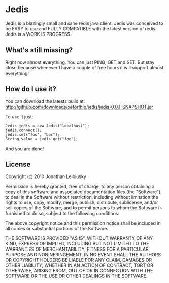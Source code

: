 # Jedis

Jedis is a blazingly small and sane redis java client.
Jedis was conceived to be EASY to use and FULLY COMPATIBLE with the latest version of redis.
Jedis is a WORK IS PROGRESS.

## What's still missing?
Right now almost everything. You can just PING, GET and SET. But stay close because whenever I have a couple of free hours it will support almost everything!

## How do I use it?

You can download the latests build at: 
    http://github.com/downloads/xetorthio/jedis/jedis-0.0.1-SNAPSHOT.jar

To use it just:
    
    Jedis jedis = new Jedis("localhost");
    jedis.connect();
    jedis.set("foo", "bar");
    String value = jedis.get("foo");

And you are done!

License
-------

Copyright (c) 2010 Jonathan Leibiusky

Permission is hereby granted, free of charge, to any person
obtaining a copy of this software and associated documentation
files (the "Software"), to deal in the Software without
restriction, including without limitation the rights to use,
copy, modify, merge, publish, distribute, sublicense, and/or sell
copies of the Software, and to permit persons to whom the
Software is furnished to do so, subject to the following
conditions:

The above copyright notice and this permission notice shall be
included in all copies or substantial portions of the Software.

THE SOFTWARE IS PROVIDED "AS IS", WITHOUT WARRANTY OF ANY KIND,
EXPRESS OR IMPLIED, INCLUDING BUT NOT LIMITED TO THE WARRANTIES
OF MERCHANTABILITY, FITNESS FOR A PARTICULAR PURPOSE AND
NONINFRINGEMENT. IN NO EVENT SHALL THE AUTHORS OR COPYRIGHT
HOLDERS BE LIABLE FOR ANY CLAIM, DAMAGES OR OTHER LIABILITY,
WHETHER IN AN ACTION OF CONTRACT, TORT OR OTHERWISE, ARISING
FROM, OUT OF OR IN CONNECTION WITH THE SOFTWARE OR THE USE OR
OTHER DEALINGS IN THE SOFTWARE.

